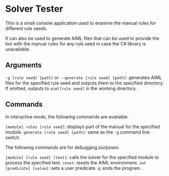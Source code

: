 # Solver Tester

This is a small console application used to examine the manual rules for different rule seeds.

It can also be used to generate AIML files that can be used to provide the bot with the manual rules for any rule seed in case the C# library is unavailable.

## Arguments

`-g [rule seed] [path]` or `--generate [rule seed] [path]`: generates AIML files for the specified rule seed and outputs them to the specified directory. If omitted, outputs to `aiml[rule seed]` in the working directory.

## Commands

In interactive mode, the following commands are available:

`[module] rules [rule seed]`: displays part of the manual for the specified module.
`generate [rule seed] [path]`: same as the `-g` command line switch.

The following commands are for debugging purposes:

`[module] [rule seed] [text]`: calls the solver for the specified module to process the specified text.
`reset`: resets the AIML environment.
`set [predicate] [value]`: sets a user predicate.
`q`: ends the program.
